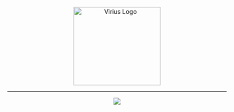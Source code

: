 <p align="center"><a href="http://qira.eu.org" target="_blank"><img src="https://i.ibb.co/gt8XvvN/logo-viriustrade.png" width="200" height="180" alt="Virius Logo"></a></p>
<hr>
<p align="center"><img src="https://profile-counter.glitch.me/qiraxyz/count.svg"></p>

